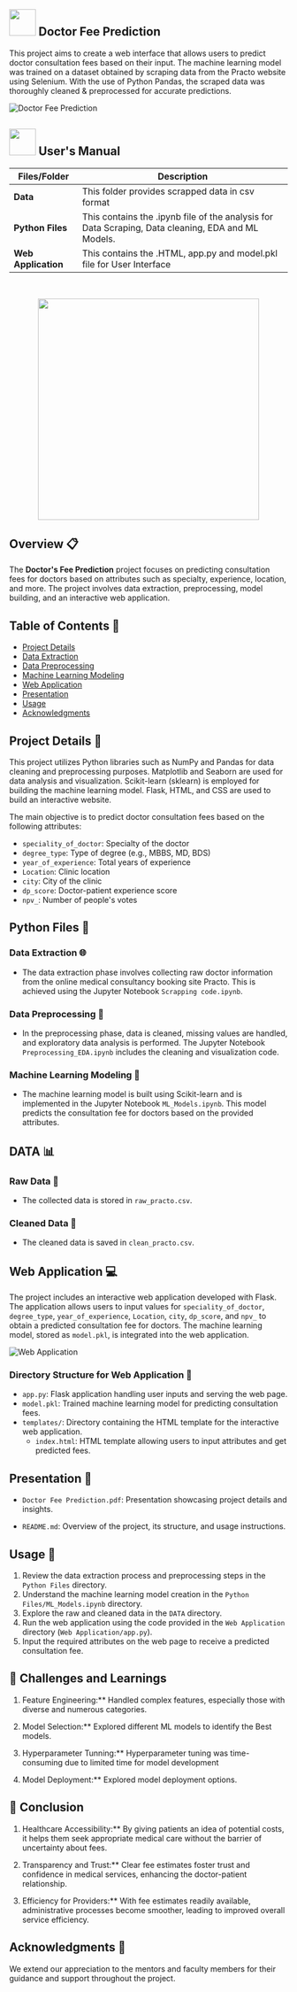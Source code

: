 ##  <img src="https://media.tenor.com/Wq-8a2yGCSkAAAAi/stethoscope-stethoscope-images.gif" width="48" height="48"> Doctor Fee Prediction


This project aims to create a web interface that allows users to predict doctor consultation fees based on their input. The machine learning model was trained on a dataset obtained by scraping data from the Practo website using Selenium. With the use of Python Pandas, the scraped data was thoroughly cleaned & preprocessed for accurate predictions.

![Doctor Fee Prediction](https://github.com/puneetpahadia-da/Doctor_Fee_Prediction_with_Web_Application/assets/97096168/5e7f7967-5c38-48c2-9d73-4bea1d608131)

##  <img src="https://user-images.githubusercontent.com/106439762/181935629-b3c47bd3-77fb-4431-a11c-ff8ba0942b63.gif" width="48" height="48"> **User's Manual**

| Files/Folder| Description |
| ------------- | ------------- |
| **Data** | This folder provides scrapped data in csv format |
| **Python Files** | This contains the .ipynb file of the analysis for Data Scraping, Data cleaning, EDA and ML Models.  |
| **Web Application** | This contains the .HTML, app.py and model.pkl file for User Interface  |

<br>

<p align="center"><img src="https://i.pinimg.com/originals/13/66/c9/1366c95f8c249b8422d2caaae287cb63.gif" width="400" ></p>


## Overview 📋

The **Doctor's Fee Prediction** project focuses on predicting consultation fees for doctors based on attributes such as specialty, experience, location, and more. The project involves data extraction, preprocessing, model building, and an interactive web application.

## Table of Contents 📑

- [Project Details](#project-details)
- [Data Extraction](#data-extraction)
- [Data Preprocessing](#data-preprocessing)
- [Machine Learning Modeling](#machine-learning-modeling)
- [Web Application](#web-application)
- [Presentation](#presentation)
- [Usage](#usage)
- [Acknowledgments](#acknowledgments)

## Project Details 🚧

This project utilizes Python libraries such as NumPy and Pandas for data cleaning and preprocessing purposes. Matplotlib and Seaborn are used for data analysis and visualization. Scikit-learn (sklearn) is employed for building the machine learning model. Flask, HTML, and CSS are used to build an interactive website.

The main objective is to predict doctor consultation fees based on the following attributes:

- `speciality_of_doctor`: Specialty of the doctor
- `degree_type`: Type of degree (e.g., MBBS, MD, BDS)
- `year_of_experience`: Total years of experience
- `Location`: Clinic location
- `city`: City of the clinic
- `dp_score`: Doctor-patient experience score
- `npv_`: Number of people's votes

## Python Files 🐍

### Data Extraction 🌐
- The data extraction phase involves collecting raw doctor information from the online medical consultancy booking site Practo. This is achieved using the Jupyter Notebook `Scrapping code.ipynb`.

### Data Preprocessing 🧹
- In the preprocessing phase, data is cleaned, missing values are handled, and exploratory data analysis is performed. The Jupyter Notebook `Preprocessing_EDA.ipynb` includes the cleaning and visualization code.

### Machine Learning Modeling 🤖
- The machine learning model is built using Scikit-learn and is implemented in the Jupyter Notebook `ML_Models.ipynb`. This model predicts the consultation fee for doctors based on the provided attributes.

## DATA 📊

### Raw Data 📂
- The collected data is stored in `raw_practo.csv`.

### Cleaned Data 🧼
- The cleaned data is saved in `clean_practo.csv`.

## Web Application 💻

The project includes an interactive web application developed with Flask. The application allows users to input values for `speciality_of_doctor`, `degree_type`, `year_of_experience`, `Location`, `city`, `dp_score`, and `npv_` to obtain a predicted consultation fee for doctors. The machine learning model, stored as `model.pkl`, is integrated into the web application.

![Web Application](https://github.com/puneetpahadia-da/Doctor_Fee_Prediction_with_Web_Application/assets/97096168/0d241b18-c909-45af-84af-0822abe2d8e7)

### Directory Structure for Web Application 📂

- `app.py`: Flask application handling user inputs and serving the web page.
- `model.pkl`: Trained machine learning model for predicting consultation fees.
- `templates/`: Directory containing the HTML template for the interactive web application.
  - `index.html`: HTML template allowing users to input attributes and get predicted fees.

## Presentation 📢

- `Doctor Fee Prediction.pdf`: Presentation showcasing project details and insights.

- `README.md`: Overview of the project, its structure, and usage instructions.

## Usage 🚀

1. Review the data extraction process and preprocessing steps in the `Python Files` directory.
2. Understand the machine learning model creation in the `Python Files/ML_Models.ipynb` directory.
3. Explore the raw and cleaned data in the `DATA` directory.
4. Run the web application using the code provided in the `Web Application` directory (`Web Application/app.py`).
5. Input the required attributes on the web page to receive a predicted consultation fee.

## 🏥 Challenges and Learnings

1. Feature Engineering:** Handled complex features, especially those with diverse and numerous categories. 

2. Model Selection:**  Explored different ML models to identify the Best models.

3. Hyperparameter Tunning:**  Hyperparameter tuning was time-consuming due to limited time for model development

4. Model Deployment:**  Explored model deployment options.

 
## 🏥 Conclusion

1. Healthcare Accessibility:** By giving patients an idea of potential costs, it helps them seek appropriate medical care without the barrier of uncertainty about fees.

2. Transparency and Trust:**  Clear fee estimates foster trust and confidence in medical services, enhancing the doctor-patient relationship.

3. Efficiency for Providers:** With fee estimates readily available, administrative processes become smoother, leading to improved overall service efficiency.

## Acknowledgments 🙏

We extend our appreciation to the mentors and faculty members for their guidance and support throughout the project.
